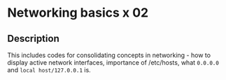 # Networking basics x 02

## Description
This includes codes for consolidating concepts in networking - how to display active network interfaces, importance of /etc/hosts, what `0.0.0.0` and `local host/127.0.0.1` is.

